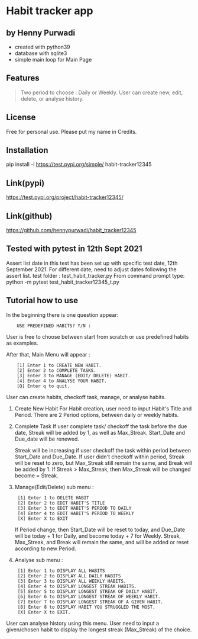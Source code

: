 # Habit tracker app
## by Henny Purwadi

- created with python39
- database with sqlite3
- simple main loop for Main Page

## Features
> Two period to choose : Daily or Weekly.
> User can create new, edit, delete, or analyse history.

## License
Free for personal use. 
Please put my name in Credits.

## Installation
pip install -i https://test.pypi.org/simple/ habit-tracker12345

## Link(pypi)
https://test.pypi.org/project/habit-tracker12345/

## Link(github)
https://github.com/hennypurwadi/habit_tracker12345

## Tested with pytest in 12th Sept 2021
Assert list date in this test has been set up with specific test date, 12th September 2021.
For different date, need to adjust dates following the assert list.
test folder : test_habit_tracker.py
From command prompt type: python -m pytest test_habit_tracker12345_t.py

## Tutorial how to use 
In the beginning there is one question appear:  
        
        USE PREDEFINED HABITS? Y/N : 
        
User is free to choose between start from scratch or use predefined habits as examples.

After that, Main Menu will appear :

        [1] Enter 1 to CREATE NEW HABIT.
        [2] Enter 2 to COMPLETE TASKS.
        [3] Enter 3 to MANAGE (EDIT/ DELETE) HABIT.
        [4] Enter 4 to ANALYSE YOUR HABIT.
        [Q] Enter q to quit.
      
User can create habits, checkoff task, manage, or analyse habits.

1. Create New Habit
   For Habit creation, user need to input Habit's Title and Period. There are 2 Period options, between daily or weekly habits.

2. Complete Task
   If user complete task/ checkoff the task before the due date, Streak will be added by 1, as well as Max_Streak.
   Start_Date and Due_date will be renewed.
   
   Streak will be increasing if user checkoff the task within period between Start_Date and Due_Date.
   If user didn't checkoff within period, Streak will be reset to zero, but Max_Streak still remain the same, and Break will be added by 1.
   If Streak > Max_Streak, then Max_Streak will be changed become = Streak.

3. Manage(Edit/Delete) sub menu :

        [1] Enter 1 to DELETE HABIT
        [2] Enter 2 to EDIT HABIT'S TITLE
        [3] Enter 3 to EDIT HABIT'S PERIOD TO DAILY
        [4] Enter 4 to EDIT HABIT'S PERIOD TO WEEKLY
        [X] Enter X to EXIT
   
   If Period change, then Start_Date will be reset to today, and Due_Date will be today + 1 for Daily, and become today + 7 for Weekly.
   Streak, Max_Streak, and Break will remain the same, and will be added or reset according to new Period.
        
4. Analyse sub menu :

        [1] Enter 1 to DISPLAY ALL HABITS
        [2] Enter 2 to DISPLAY ALL DAILY HABITS
        [3] Enter 3 to DISPLAY ALL WEEKLY HABITS.
        [4] Enter 4 to DISPLAY LONGEST STREAK HABITS.
        [5] Enter 5 to DISPLAY LONGEST STREAK OF DAILY HABIT.
        [6] Enter 6 to DISPLAY LONGEST STREAK OF WEEKLY HABIT.
        [7] Enter 7 to DISPLAY LONGEST STREAK OF A GIVEN HABIT.
        [8] Enter 8 to DISPLAY HABIT YOU STRUGGLED THE MOST.
        [X] Enter X to EXIT.

  User can analyse history using this menu.
  User need to input a given/chosen habit to display the longest streak (Max_Streak) of the choice.
